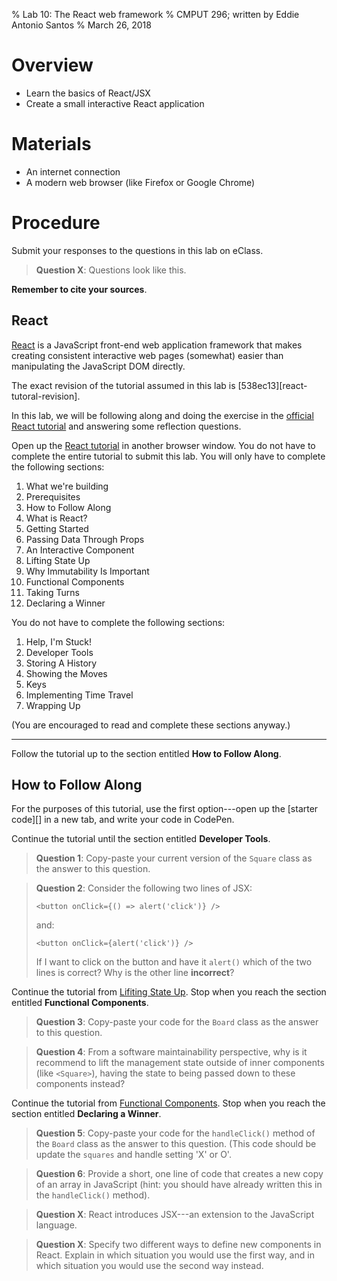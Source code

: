 % Lab 10: The React web framework
% CMPUT 296; written by Eddie Antonio Santos
% March 26, 2018

Overview
========

 - Learn the basics of React/JSX
 - Create a small interactive React application

Materials
=========

 - An internet connection
 - A modern web browser (like Firefox or Google Chrome)


Procedure
=========

Submit your responses to the questions in this lab on eClass.

> **Question X**: Questions look like this.

**Remember to cite your sources**.


React
-----

[React][] is a JavaScript front-end web application framework that makes
creating consistent interactive web pages (somewhat) easier than
manipulating the JavaScript DOM directly.

<aside> The exact revision of the tutorial assumed in this lab is
[538ec13][react-tutoral-revision]. </aside>

In this lab, we will be following along and doing the exercise in the
[official React tutorial][react-tutorial] and answering some reflection
questions.

Open up the [React tutorial][react-tutorial] in another browser window.
You do not have to complete the entire tutorial to submit this lab. You
will only have to complete the following sections:

 1. What we're building
 2. Prerequisites
 3. How to Follow Along
 4. What is React?
 5. Getting Started
 6. Passing Data Through Props
 7. An Interactive Component
 8. Lifting State Up
 9. Why Immutability Is Important
 10. Functional Components
 11. Taking Turns
 12. Declaring a Winner

You do not have to complete the following sections:

 1. Help, I'm Stuck!
 2. Developer Tools
 3. Storing A History
 4. Showing the Moves
 5. Keys
 6. Implementing Time Travel
 7. Wrapping Up

(You are encouraged to read and complete these sections anyway.)

---

Follow the tutorial up to the section entitled **How to Follow Along**.

How to Follow Along
-------------------

For the purposes of this tutorial, use the first option---open up the
[starter code][] in a new tab, and write your code in CodePen.

Continue the tutorial until the section entitled **Developer Tools**.

> **Question 1**: Copy-paste your current version of the `Square` class
> as the answer to this question.

> **Question 2**: Consider the following two lines of JSX:
>
>     <button onClick={() => alert('click')} />
>
> and:
>
>     <button onClick={alert('click')} />
>
> If I want to click on the button and have it `alert()` which of the
> two lines is correct? Why is the other line **incorrect**?

Continue the tutorial from [Lifiting State
Up](https://reactjs.org/tutorial/tutorial.html#lifting-state-up). Stop when you reach the section entitled **Functional
Components**.

> **Question 3**: Copy-paste your code for the `Board` class as the
> answer to this question.

> **Question 4**: From a software maintainability perspective, why is it
> recommend to lift the management state outside of inner components
> (like `<Square>`), having the state to being passed down to these
> components instead?

Continue the tutorial from [Functional
Components](https://reactjs.org/tutorial/tutorial.html#lifting-state-up).
Stop when you reach the section entitled **Declaring a Winner**.

> **Question 5**: Copy-paste your code for the `handleClick()` method of
> the `Board` class as the answer to this question. (This code should be
> update the `squares` and handle setting 'X' or O'.

> **Question 6**: Provide a short, one line of code that creates a new
> copy of an array in JavaScript (hint: you should have already written
> this in the `handleClick()` method).

> **Question X**: React introduces JSX---an extension to the JavaScript
> language.

> **Question X**: Specify two different ways to define new components in
> React. Explain in which situation you would use the first way, and in
> which situation you would use the second way instead.


[react]: https://reactjs.org/
[stater code]: https://codepen.io/gaearon/pen/oWWQNa?editors=0010
[react-tutorial]: https://reactjs.org/tutorial/tutorial.html
[react-tutorial-revision]: https://github.com/reactjs/reactjs.org/blob/538ec137440816e19679a49e215ff94dbd8d163e/content/tutorial/tutorial.md
